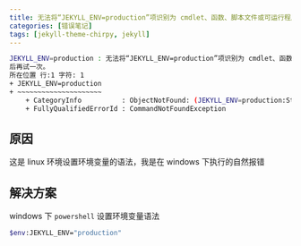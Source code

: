 ```yaml
---
title: 无法将“JEKYLL_ENV=production”项识别为 cmdlet、函数、脚本文件或可运行程序的名称
categories: [错误笔记]
tags: [jekyll-theme-chirpy, jekyll]
---
```


```bash
JEKYLL_ENV=production : 无法将“JEKYLL_ENV=production”项识别为 cmdlet、函数、脚本文件或可运行程序的名称。请检查名称的拼写，如果包括路径，请确保路径正确， 然
后再试一次。
所在位置 行:1 字符: 1
+ JEKYLL_ENV=production
+ ~~~~~~~~~~~~~~~~~~~~~
    + CategoryInfo          : ObjectNotFound: (JEKYLL_ENV=production:String) [], CommandNotFoundException
    + FullyQualifiedErrorId : CommandNotFoundException
```

## 原因

这是 linux 环境设置环境变量的语法，我是在 windows 下执行的自然报错

## 解决方案

windows 下 `powershell` 设置环境变量语法

```bash
$env:JEKYLL_ENV="production"
```
